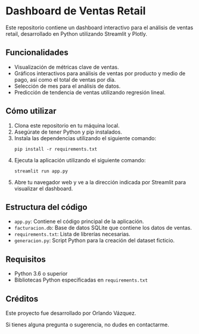 # Dashboard de Ventas Retail

Este repositorio contiene un dashboard interactivo para el análisis de ventas retail, desarrollado en Python utilizando Streamlit y Plotly.

## Funcionalidades

- Visualización de métricas clave de ventas.
- Gráficos interactivos para análisis de ventas por producto y medio de pago, así como el total de ventas por día.
- Selección de mes para el análisis de datos.
- Predicción de tendencia de ventas utilizando regresión lineal.

## Cómo utilizar

1. Clona este repositorio en tu máquina local.
2. Asegúrate de tener Python y pip instalados.
3. Instala las dependencias utilizando el siguiente comando:
    ```
    pip install -r requirements.txt
    ```
4. Ejecuta la aplicación utilizando el siguiente comando:
    ```
    streamlit run app.py
    ```
5. Abre tu navegador web y ve a la dirección indicada por Streamlit para visualizar el dashboard.

## Estructura del código

- `app.py`: Contiene el código principal de la aplicación.
- `facturacion.db`: Base de datos SQLite que contiene los datos de ventas.
- `requirements.txt`: Lista de librerías necesarias.
- `generacion.py`: Script Python para la creación del dataset ficticio.

## Requisitos

- Python 3.6 o superior
- Bibliotecas Python especificadas en `requirements.txt`

## Créditos

Este proyecto fue desarrollado por Orlando Vázquez.

Si tienes alguna pregunta o sugerencia, no dudes en contactarme.
